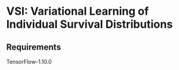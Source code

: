 # VSI: Variational Learning of Individual Survival Distributions
[pdf]: https://dl.acm.org/doi/pdf/10.1145/3368555.3384454

## Requirements
TensorFlow-1.10.0

